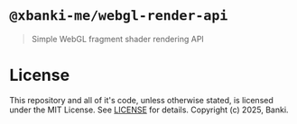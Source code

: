 # `@xbanki-me/webgl-render-api`

> Simple WebGL fragment shader rendering API

# License

This repository and all of it's code, unless otherwise stated, is licensed under the MIT License. See [LICENSE](../../LICENSE) for details. Copyright (c) 2025, Banki.
